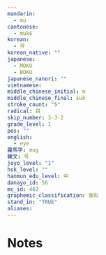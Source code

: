 ```yaml
---
mandarin:
  - mù
cantonese:
  - muk6
korean:
  - 목
korean_native: ""
japanese:
  - MOKU
  - BOKU
japanese_nanori: ""
vietnamese:
middle_chinese_initial: m
middle_chinese_final: ɨuk
stroke_count: "5"
radical: 目
skip_number: 3-3-2
grade_level: 1
pos: ""
english:
  - eye
羅馬字: mug
韓文: 묵
joyo_level: "1"
hsk_level: ""
hanmun_edu_level: 中
danayo_id: 56
mc_id: 462
graphemic_classification: 象形
stand_in: "TRUE"
aliases:
---
```


# Notes
